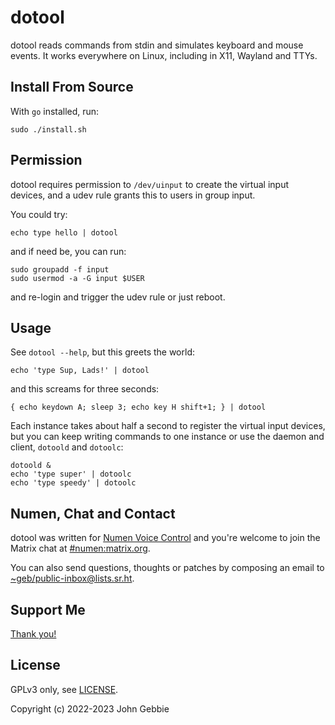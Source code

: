 # dotool

dotool reads commands from stdin and simulates keyboard and mouse events.
It works everywhere on Linux, including in X11, Wayland and TTYs.

## Install From Source

With `go` installed, run:

    sudo ./install.sh

## Permission

dotool requires permission to `/dev/uinput` to create the virtual input
devices, and a udev rule grants this to users in group input.

You could try:

    echo type hello | dotool

and if need be, you can run:

    sudo groupadd -f input
    sudo usermod -a -G input $USER

and re-login and trigger the udev rule or just reboot.

## Usage

See `dotool --help`, but this greets the world:

    echo 'type Sup, Lads!' | dotool

and this screams for three seconds:

    { echo keydown A; sleep 3; echo key H shift+1; } | dotool

Each instance takes about half a second to register the virtual input devices,
but you can keep writing commands to one instance or use the daemon and client,
`dotoold` and `dotoolc`:

    dotoold &
    echo 'type super' | dotoolc
    echo 'type speedy' | dotoolc

## Numen, Chat and Contact

dotool was written for [Numen Voice Control](https://numenvoice.com)
and you're welcome to join the Matrix chat at
[#numen:matrix.org](https://matrix.to/#/#numen:matrix.org).

You can also send questions, thoughts or patches by composing an email to
[~geb/public-inbox@lists.sr.ht](https://lists.sr.ht/~geb/public-inbox).

## Support Me

[Thank you!](https://liberapay.com/geb)

## License

GPLv3 only, see [LICENSE](./LICENSE).

Copyright (c) 2022-2023 John Gebbie
